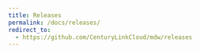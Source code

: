 ```yaml
---
title: Releases
permalink: /docs/releases/
redirect_to:
  - https://github.com/CenturyLinkCloud/mdw/releases
---
```


